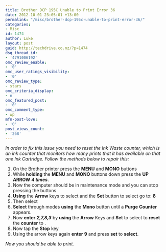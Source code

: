 ```yaml
---
title: Brother DCP 195C Unable to Print Error 36
date: 2012-10-01 23:05:01 +13:00
permalink: "/misc/brother-dcp-195c-unable-to-print-error-36/"
categories:
- Misc
id: 1474
author: Luke
layout: post
guid: http://techdrive.co.nz/?p=1474
dsq_thread_id:
- '4791006192'
omc_review_enable:
- '0'
omc_user_ratings_visibility:
- '0'
omc_review_type:
- stars
omc_criteria_display:
- n
omc_featured_post:
- '0'
omc_comment_type:
- wp
mfn-post-love:
- '0'
post_views_count:
- '268'
---
```


_In order to fix this issue you need to reset the Ink Waste counter, which is an ink counter that monitors how many prints that it has available on that one Ink Cartridge. Follow the methods below to repair this:_

<ol start="1">
  <li>
    On the Brother printer press the <strong>MENU</strong> and <strong>MONO</strong> buttons
  </li>
  <li>
    While <strong>holding</strong> the <strong>MENU</strong> and <strong>MONO</strong> buttons down press the <strong>UP</strong> <strong>ARROW</strong> <strong><em>4 times</em></strong>.
  </li>
  <li>
    Now the computer should be in maintenance mode and you can stop pressing the buttons.
  </li>
  <li>
    <strong>Using</strong> the <strong>Arrow</strong> keys to select and the <strong>Set</strong> button to select go to: <strong>8</strong>
  </li>
  <li>
    Then select <strong></strong>
  </li>
  <li>
    <strong>Select</strong> through modes <strong>using</strong> the <strong>Mono</strong> button until a <strong>Purge</strong> <strong>Counter</strong> appears.
  </li>
  <li>
    Now <strong>enter</strong> <strong><em>2,7,8,3</em></strong> by <strong>using</strong> the <strong>Arrow</strong> Keys and <strong>Set</strong> to select to <strong>reset</strong> the <strong>counter</strong> to <strong><em></em></strong>.
  </li>
  <li>
    Now tap the <strong>Stop</strong> key
  </li>
  <li>
    Using the arrow keys again <strong>enter</strong> <strong>9</strong> and press <strong>set</strong> to <strong>select</strong>.
  </li>
</ol>

_Now you should be able to print._